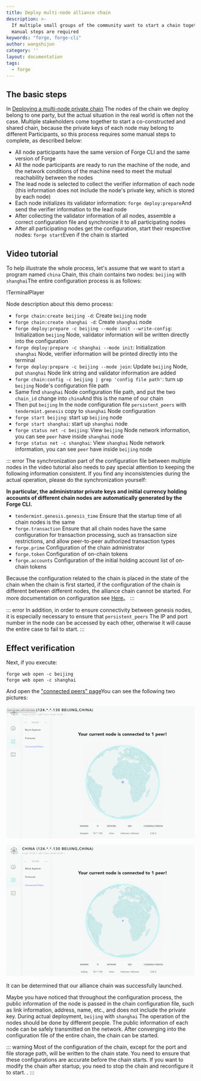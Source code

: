 ```yaml
---
title: Deploy multi-node alliance chain
description: >-
  If multiple small groups of the community want to start a chain together, some
  manual steps are required
keywords: "forge, forge-cli"
author: wangshijun
category: ''
layout: documentation
tags:
  - forge
---
```


## The basic steps

In [Deploying a multi-node private chain](../deploy-multi-node-network) The nodes of the chain we deploy belong to one party, but the actual situation in the real world is often not the case. Multiple stakeholders come together to start a co-constructed and shared chain, because the private keys of each node may belong to different Participants, so this process requires some manual steps to complete, as described below:

- All node participants have the same version of Forge CLI and the same version of Forge
- All the node participants are ready to run the machine of the node, and the network conditions of the machine need to meet the mutual reachability between the nodes
- The lead node is selected to collect the verifier information of each node (this information does not include the node's private key, which is stored by each node)
- Each node initializes its validator information: `forge deploy:prepare`And send the verifier information to the lead node
- After collecting the validator information of all nodes, assemble a correct configuration file and synchronize it to all participating nodes
- After all participating nodes get the configuration, start their respective nodes: `forge start`Even if the chain is started

## Video tutorial

To help illustrate the whole process, let's assume that we want to start a program named `china` Chain, this chain contains two nodes: `beijing` with `shanghai`The entire configuration process is as follows:

!TerminalPlayer[](./images/multi-party-network.yml)

Node description about this demo process:

- `forge chain:create beijing -d`: Create `beijing` node
- `forge chain:create shanghai -d`: Create `shanghai` node
- `forge deploy:prepare -c beijing --mode init --write-config`: Initialization `beijing` Node, validator information will be written directly into the configuration
- `forge deploy:prepare -c shanghai --mode init`: Initialization `shanghai` Node, verifier information will be printed directly into the terminal
- `forge deploy:prepare -c beijing --mode join`: Update `beijing` Node, put `shanghai` Node link string and validator information are added
- `forge chain:config -c beijing | grep 'config file path'`: turn up `beijing` Node's configuration file path
- Same find `shanghai` Node configuration file path, and put the two `chain_id` change into `china`And this is the name of our chain
- Then put `beijing` In the node configuration file `persistent_peers` with `tendermint.genesis` copy to `shanghai` Node configuration
- `forge start beijing`: start up `beijing` node
- `forge start shanghai`: start up `shanghai` node
- `forge status net -c beijing`: View `beijing` Node network information, you can see `peer` have inside `shanghai` node
- `forge status net -c shanghai`: View `shanghai` Node network information, you can see `peer` have inside `beijing` node

::: error
The synchronization part of the configuration file between multiple nodes in the video tutorial also needs to pay special attention to keeping the following information consistent. If you find any inconsistencies during the actual operation, please do the synchronization yourself:

**In particular, the administrator private keys and initial currency holding accounts of different chain nodes are automatically generated by the Forge CLI.**

- `tendermint.genesis.genesis_time` Ensure that the startup time of all chain nodes is the same
- `forge.transaction` Ensure that all chain nodes have the same configuration for transaction processing, such as transaction size restrictions, and allow peer-to-peer authorized transaction types
- `forge.prime` Configuration of the chain administrator
- `forge.token` Configuration of on-chain tokens
- `forge.accounts` Configuration of the initial holding account list of on-chain tokens

Because the configuration related to the chain is placed in the state of the chain when the chain is first started, if the configuration of the chain is different between different nodes, the alliance chain cannot be started. For more documentation on configuration see [Here](/docs/instruction/configuration)。
:::

::: error
In addition, in order to ensure connectivity between genesis nodes, it is especially necessary to ensure that `persistent_peers` The IP and port number in the node can be accessed by each other, otherwise it will cause the entire case to fail to start.
:::

## Effect verification

Next, if you execute:

```shell
forge web open -c beijing
forge web open -c shanghai
```

And open the ["connected peers" page](http://127.0.0.1:8211/node/status)You can see the following two pictures:

![](./images/beijing.png)

![](./images/shanghai.png)

It can be determined that our alliance chain was successfully launched.

Maybe you have noticed that throughout the configuration process, the public information of the node is passed in the chain configuration file, such as link information, address, name, etc., and does not include the private key. During actual deployment, `beijing` with `shanghai` The operation of the nodes should be done by different people. The public information of each node can be safely transmitted on the network. After converging into the configuration file of the entire chain, the chain can be started.

::: warning
Most of the configuration of the chain, except for the port and file storage path, will be written to the chain state. You need to ensure that these configurations are accurate before the chain starts. If you want to modify the chain after startup, you need to stop the chain and reconfigure it to start. .
:::
